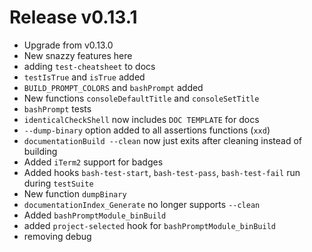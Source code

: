 # Release v0.13.1

- Upgrade from v0.13.0
- New snazzy features here
- adding `test-cheatsheet` to docs
- `testIsTrue` and `isTrue` added
- `BUILD_PROMPT_COLORS` and `bashPrompt` added
- New functions `consoleDefaultTitle` and `consoleSetTitle`
- `bashPrompt` tests
- `identicalCheckShell` now includes `DOC TEMPLATE` for docs
- `--dump-binary` option added to all assertions functions (`xxd`)
- `documentationBuild --clean` now just exits after cleaning instead of building
- Added `iTerm2` support for badges
- Added hooks `bash-test-start`, `bash-test-pass`, `bash-test-fail` run during `testSuite`
- New function `dumpBinary`
- `documentationIndex_Generate` no longer supports `--clean`
- Added `bashPromptModule_binBuild`
- added `project-selected` hook for `bashPromptModule_binBuild`
- removing debug
